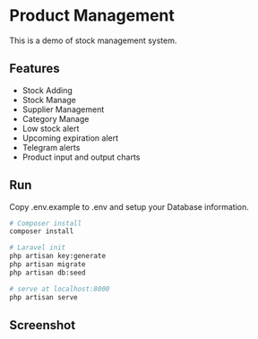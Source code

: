 # Product Management
This is a demo of stock management system.

## Features
  - Stock Adding
  - Stock Manage 
  - Supplier Management
  - Category Manage
  - Low stock alert
  - Upcoming expiration alert
  - Telegram alerts
  - Product input and output charts
  
## Run
  Copy .env.example to .env and setup your Database information.

  ``` bash
  # Composer install
  composer install

  # Laravel init
  php artisan key:generate
  php artisan migrate
  php artisan db:seed

  # serve at localhost:8000
  php artisan serve
  ```
  ## Screenshot
